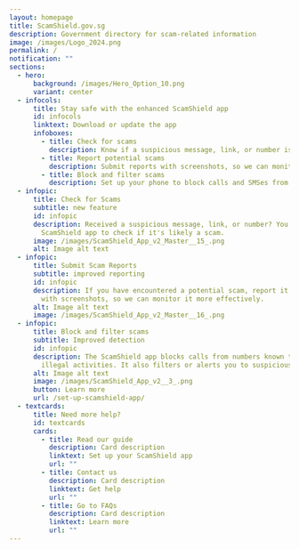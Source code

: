 ```yaml
---
layout: homepage
title: ScamShield.gov.sg
description: Government directory for scam-related information
image: /images/Logo_2024.png
permalink: /
notification: ""
sections:
  - hero:
      background: /images/Hero_Option_10.png
      variant: center
  - infocols:
      title: Stay safe with the enhanced ScamShield app
      id: infocols
      linktext: Download or update the app
      infoboxes:
        - title: Check for scams
          description: Know if a suspicious message, link, or number is likely a scam
        - title: Report potential scams
          description: Submit reports with screenshots, so we can monitor them better
        - title: Block and filter scams
          description: Set up your phone to block calls and SMSes from scammers
  - infopic:
      title: Check for Scams
      subtitle: new feature
      id: infopic
      description: Received a suspicious message, link, or number? You can now use the
        ScamShield app to check if it's likely a scam.
      image: /images/ScamShield_App_v2_Master__15_.png
      alt: Image alt text
  - infopic:
      title: Submit Scam Reports
      subtitle: improved reporting
      id: infopic
      description: If you have encountered a potential scam, report it to us along
        with screenshots, so we can monitor it more effectively.
      alt: Image alt text
      image: /images/ScamShield_App_v2_Master__16_.png
  - infopic:
      title: Block and filter scams
      subtitle: Improved detection
      id: infopic
      description: The ScamShield app blocks calls from numbers known to be used in
        illegal activities. It also filters or alerts you to suspicious SMSes.
      alt: Image alt text
      image: /images/ScamShield_App_v2__3_.png
      button: Learn more
      url: /set-up-scamshield-app/
  - textcards:
      title: Need more help?
      id: textcards
      cards:
        - title: Read our guide
          description: Card description
          linktext: Set up your ScamShield app
          url: ""
        - title: Contact us
          description: Card description
          linktext: Get help
          url: ""
        - title: Go to FAQs
          description: Card description
          linktext: Learn more
          url: ""
---
```

